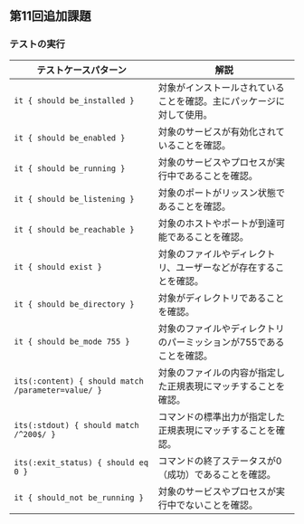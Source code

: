 ## 第11回追加課題
### テストの実行

| テストケースパターン | 解説 |
|----------------------|------|
| `it { should be_installed }` | 対象がインストールされていることを確認。主にパッケージに対して使用。 |
| `it { should be_enabled }` | 対象のサービスが有効化されていることを確認。 |
| `it { should be_running }` | 対象のサービスやプロセスが実行中であることを確認。 |
| `it { should be_listening }` | 対象のポートがリッスン状態であることを確認。 |
| `it { should be_reachable }` | 対象のホストやポートが到達可能であることを確認。 |
| `it { should exist }` | 対象のファイルやディレクトリ、ユーザーなどが存在することを確認。 |
| `it { should be_directory }` | 対象がディレクトリであることを確認。 |
| `it { should be_mode 755 }` | 対象のファイルやディレクトリのパーミッションが755であることを確認。 |
| `its(:content) { should match /parameter=value/ }` | 対象のファイルの内容が指定した正規表現にマッチすることを確認。 |
| `its(:stdout) { should match /^200$/ }` | コマンドの標準出力が指定した正規表現にマッチすることを確認。 |
| `its(:exit_status) { should eq 0 }` | コマンドの終了ステータスが0（成功）であることを確認。 |
| `it { should_not be_running }` | 対象のサービスやプロセスが実行中でないことを確認。 |
